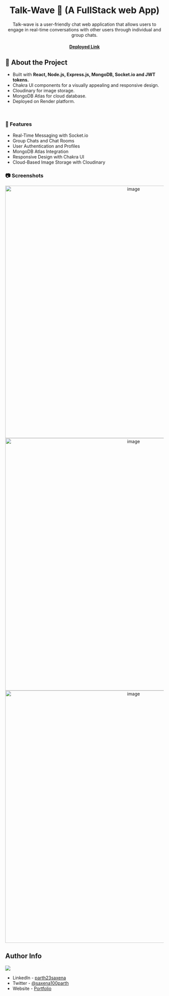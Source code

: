 <div align='center'>
  
<h1>Talk-Wave 🌊 (A  FullStack web App)</h1>

<p>Talk-wave is a user-friendly chat web application that allows users to engage in real-time conversations with other users through individual and group chats.</p>

<h4> <a href=https://talk-wave-by-parth.onrender.com/>Deployed Link</a> </h4>
<!-- <h4> <a href=https://clipchamp.com/watch/9dxXFNlhdGK>Video Link</a> </h4> -->

</div>

## :star2: About the Project

<ul>
  <li>Built with <strong > React, Node.js, Express.js, MongoDB, Socket.io and JWT tokens. </strong></li>
   <li>Chakra UI components for a visually appealing and responsive design.</li>
   <li>Cloudinary for image storage.</li>
   <li>MongoDB Atlas for cloud database.</li>
   <li>Deployed on Render platform.</li>
</ul>
<br>

### :dart: Features

<ul>
  <li>Real-Time Messaging with Socket.io</li>
  <li> Group Chats and Chat Rooms</li>
  <li> User Authentication and Profiles</li>
  <li> MongoDB Atlas Integration</li>
  <li> Responsive Design with Chakra UI</li>
  <li> Cloud-Based Image Storage with Cloudinary</li>
</ul>


### :camera: Screenshots
<div align="center"> <a href="https://talk-wave-by-parth.onrender.com/"><img src="https://github.com/jamesqquick/read-me-template/assets/87128985/20eaf573-a10a-4158-abe1-419d80ace12d" alt='image' width='800'/></a> </div>
<div align="center"> <a href="https://talk-wave-by-parth.onrender.com/"><img src="https://github.com/jamesqquick/read-me-template/assets/87128985/d36d721f-b218-4bc7-90be-639f7483b0e8" alt='image' width='800'/></a> </div>
<div align="center"> <a href="https://talk-wave-by-parth.onrender.com/"><img src="https://github.com/jamesqquick/read-me-template/assets/87128985/3323fe32-e79d-438d-adb5-6aab2bdc204a" alt='image' width='800'/></a> </div>

## Author Info

<a href="https://github.com/saxena100parth/Talk-Wave/graphs/contributors"> <img src="https://contrib.rocks/image?repo=Louis3797/awesome-readme-template" /> </a>

- LinkedIn - [parth23saxena](https://www.linkedin.com/in/parth23saxena/)
- Twitter - [@saxena100parth](https://twitter.com/saxena100parth)
- Website - [Portfolio](https://saxena100parth.github.io/Portfolio/index.html)
